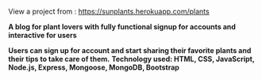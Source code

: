 View a project from : 
https://sunplants.herokuapp.com/plants

**A blog for plant lovers with fully functional signup for accounts and interactive for users**

**Users can sign up for account and start sharing their favorite plants and their tips to take care of them.**
**Technology used: HTML, CSS, JavaScript, Node.js, Express, Mongoose, MongoDB, Bootstrap**

